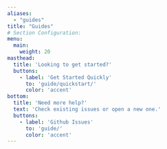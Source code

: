 ```yaml
---
aliases:
  - "guides"
title: "Guides"
# Section Configuration:
menu:
  main:
    weight: 20
masthead:
  title: 'Looking to get started?'
  buttons:
    - label: 'Get Started Quickly'
      to: 'guide/quickstart/'
      color: 'accent'
bottom:
  title: 'Need more help?'
  text: 'Check existing issues or open a new one.'
  buttons:
    - label: 'Github Issues'
      to: 'guide/'
      color: 'accent'
---
```

